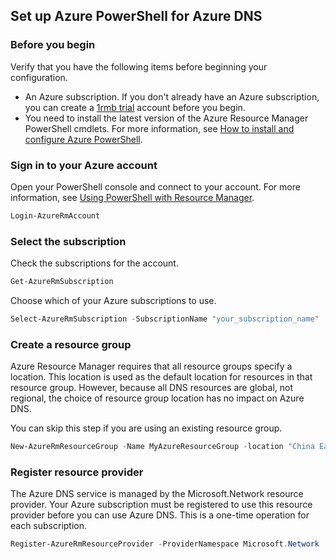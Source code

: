 ## Set up Azure PowerShell for Azure DNS

### Before you begin

Verify that you have the following items before beginning your configuration.

* An Azure subscription. If you don't already have an Azure subscription, you can create a [1rmb trial](https://www.azure.cn/pricing/1rmb-trial/) account before you begin.
* You need to install the latest version of the Azure Resource Manager PowerShell cmdlets. For more information, see [How to install and configure Azure PowerShell](https://docs.microsoft.com/powershell/azureps-cmdlets-docs).

### Sign in to your Azure account

Open your PowerShell console and connect to your account. For more information, see [Using PowerShell with Resource Manager](../articles/azure-resource-manager/powershell-azure-resource-manager.md).

```powershell
Login-AzureRmAccount
```

### Select the subscription
 
Check the subscriptions for the account.

```powershell
Get-AzureRmSubscription
```

Choose which of your Azure subscriptions to use.

```powershell
Select-AzureRmSubscription -SubscriptionName "your_subscription_name"
```

### Create a resource group

Azure Resource Manager requires that all resource groups specify a location. This location is used as the default location for resources in that resource group. However, because all DNS resources are global, not regional, the choice of resource group location has no impact on Azure DNS.

You can skip this step if you are using an existing resource group.

```powershell
New-AzureRmResourceGroup -Name MyAzureResourceGroup -location "China East"
```

### Register resource provider

The Azure DNS service is managed by the Microsoft.Network resource provider. Your Azure subscription must be registered to use this resource provider before you can use Azure DNS. This is a one-time operation for each subscription.

```powershell
Register-AzureRmResourceProvider -ProviderNamespace Microsoft.Network
```